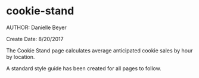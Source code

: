 # cookie-stand

AUTHOR: Danielle Beyer

Create Date: 8/20/2017

The Cookie Stand page calculates average anticipated cookie sales by hour by location.

A standard style guide has been created for all pages to follow. 
